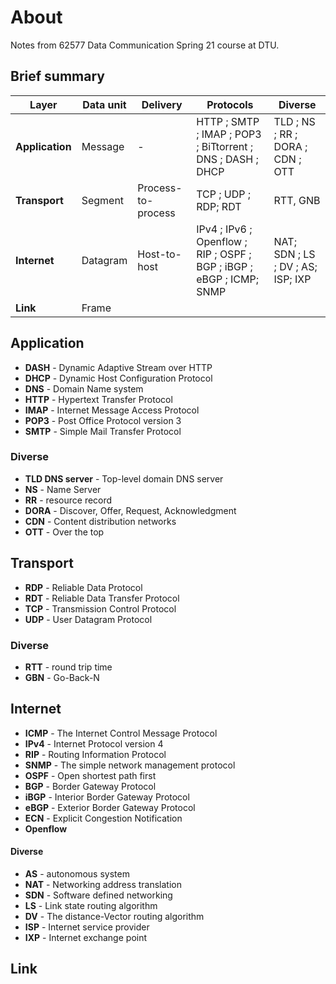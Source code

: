 # About

Notes from 62577 Data Communication Spring 21 course at DTU.

## Brief summary



| Layer           | Data unit | Delivery           | Protocols                                                    | Diverse                           |
| --------------- | --------- | ------------------ | ------------------------------------------------------------ | --------------------------------- |
| **Application** | Message   | -                  | HTTP ; SMTP ; IMAP ; POP3 ;  BiTtorrent ; DNS ; DASH ; DHCP  | TLD ; NS ; RR ; DORA ; CDN ; OTT  |
| **Transport**   | Segment   | Process-to-process | TCP ; UDP ; RDP; RDT                                         | RTT, GNB                          |
| **Internet**    | Datagram  | Host-to-host       | IPv4 ; IPv6 ;  Openflow ; RIP ; OSPF ; BGP ; iBGP ; eBGP ; ICMP; SNMP | NAT; SDN ; LS ; DV ; AS; ISP; IXP |
| **Link**        | Frame     |                    |                                                              |                                   |





## Application

- **DASH** - Dynamic Adaptive Stream over HTTP
- **DHCP** - Dynamic Host Configuration Protocol 
- **DNS** - Domain Name system
- **HTTP** - Hypertext Transfer Protocol
- **IMAP** - Internet Message Access Protocol
- **POP3** - Post Office Protocol version 3
- **SMTP** -  Simple Mail Transfer Protocol

### Diverse
- **TLD DNS server** - Top-level domain DNS server
- **NS** - Name Server
- **RR** - resource record
- **DORA** - Discover, Offer, Request, Acknowledgment
- **CDN** - Content distribution networks
- **OTT** - Over the top



## Transport


- **RDP** - Reliable Data Protocol
- **RDT** - Reliable Data Transfer Protocol
- **TCP** - Transmission Control Protocol
- **UDP** - User Datagram Protocol



### Diverse

- **RTT** - round trip time
- **GBN** - Go-Back-N





## Internet

- **ICMP** - The Internet Control Message Protocol 
- **IPv4** -  Internet Protocol version 4
- **RIP** - Routing Information Protocol
- **SNMP**  - The simple network management protocol 
- **OSPF** - Open shortest path first
- **BGP** - Border Gateway Protocol
- **iBGP** - Interior Border Gateway Protocol
- **eBGP** - Exterior Border Gateway Protocol
- **ECN** - Explicit Congestion Notification 
- **Openflow**

#### Diverse

- **AS** - autonomous system 
- **NAT** - Networking address translation
- **SDN** - Software defined networking
- **LS** - Link state routing algorithm 
- **DV** - The distance-Vector routing algorithm
- **ISP** - Internet service provider
- **IXP** - Internet exchange point


## Link